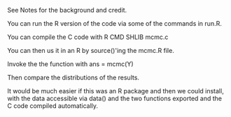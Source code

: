 
See Notes for the background and credit.

You can run the R version of the code via some of the commands in
run.R.  

You can compile the C code with
 R CMD SHLIB mcmc.c

You can then us it in an R by source()'ing the mcmc.R file.

Invoke the the function with
 ans = mcmc(Y)

Then compare the distributions of the results.


It would be much easier if this was an R package and then we could
install, with the data accessible via data() and the two functions
exported and the C code compiled automatically.


